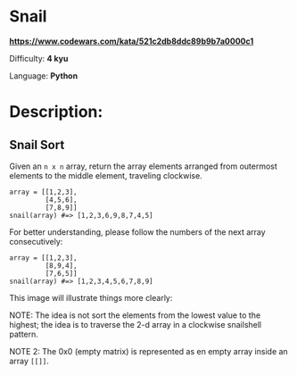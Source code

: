 # Snail

**<https://www.codewars.com/kata/521c2db8ddc89b9b7a0000c1>**

Difficulty: **4 kyu**

Language: **Python**

# Description:

## Snail Sort


Given an `n x n` array, return the array elements arranged from outermost elements to the middle element, traveling clockwise.



```
array = [[1,2,3],
         [4,5,6],
         [7,8,9]]
snail(array) #=> [1,2,3,6,9,8,7,4,5]

```

For better understanding, please follow the numbers of the next array consecutively:



```
array = [[1,2,3],
         [8,9,4],
         [7,6,5]]
snail(array) #=> [1,2,3,4,5,6,7,8,9]

```

This image will illustrate things more clearly:











NOTE: The idea is not sort the elements from the lowest value to the highest; the idea is to traverse the 2-d array in a clockwise snailshell pattern.


NOTE 2: The 0x0 (empty matrix) is represented as en empty array inside an array `[[]]`.



